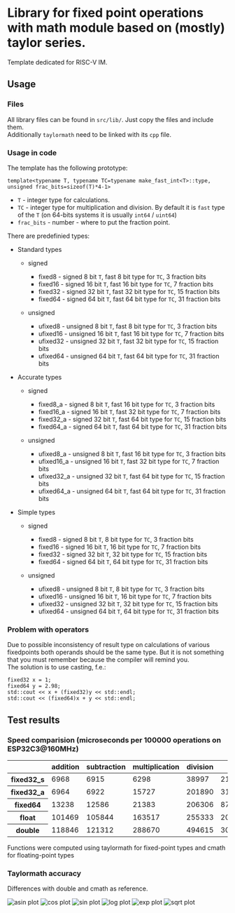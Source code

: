 # Library for fixed point operations with math module based on (mostly) taylor series.

Template dedicated for RISC-V IM.

## Usage

### Files

All library files can be found in `src/lib/`.
Just copy the files and include them.<br>
Additionally `taylormath` need to be linked with its `cpp` file.

### Usage in code

The template has the following prototype:
~~~
template<typename T, typename TC=typename make_fast_int<T>::type, unsigned frac_bits=sizeof(T)*4-1>
~~~

* `T` - integer type for calculations.
* `TC` - integer type for multiplication and division. By default it is `fast` type of the `T` (on 64-bits systems it is usually `int64` / `uint64`)
* `frac_bits` - number - where to put the fraction point.

There are predefinied types:

* Standard types

    * signed

        * fixed8 - signed 8 bit `T`, fast 8 bit type for `TC`, 3 fraction bits
        * fixed16 - signed 16 bit `T`, fast 16 bit type for `TC`, 7 fraction bits
        * fixed32 - signed 32 bit `T`, fast 32 bit type for `TC`, 15 fraction bits
        * fixed64 - signed 64 bit `T`, fast 64 bit type for `TC`, 31 fraction bits

    * unsigned

        * ufixed8 - unsigned 8 bit `T`, fast 8 bit type for `TC`, 3 fraction bits
        * ufixed16 - unsigned 16 bit `T`, fast 16 bit type for `TC`, 7 fraction bits
        * ufixed32 - unsigned 32 bit `T`, fast 32 bit type for `TC`, 15 fraction bits
        * ufixed64 - unsigned 64 bit `T`, fast 64 bit type for `TC`, 31 fraction bits

* Accurate types

    * signed

        * fixed8_a - signed 8 bit `T`, fast 16 bit type for `TC`, 3 fraction bits
        * fixed16_a - signed 16 bit `T`, fast 32 bit type for `TC`, 7 fraction bits
        * fixed32_a - signed 32 bit `T`, fast 64 bit type for `TC`, 15 fraction bits
        * fixed64_a - signed 64 bit `T`, fast 64 bit type for `TC`, 31 fraction bits

    * unsigned

        * ufixed8_a - unsigned 8 bit `T`, fast 16 bit type for `TC`, 3 fraction bits
        * ufixed16_a - unsigned 16 bit `T`, fast 32 bit type for `TC`, 7 fraction bits
        * ufixed32_a - unsigned 32 bit `T`, fast 64 bit type for `TC`, 15 fraction bits
        * ufixed64_a - unsigned 64 bit `T`, fast 64 bit type for `TC`, 31 fraction bits

* Simple types

    * signed

        * fixed8 - signed 8 bit `T`, 8 bit type for `TC`, 3 fraction bits
        * fixed16 - signed 16 bit `T`, 16 bit type for `TC`, 7 fraction bits
        * fixed32 - signed 32 bit `T`, 32 bit type for `TC`, 15 fraction bits
        * fixed64 - signed 64 bit `T`, 64 bit type for `TC`, 31 fraction bits

    * unsigned

        * ufixed8 - unsigned 8 bit `T`, 8 bit type for `TC`, 3 fraction bits
        * ufixed16 - unsigned 16 bit `T`, 16 bit type for `TC`, 7 fraction bits
        * ufixed32 - unsigned 32 bit `T`, 32 bit type for `TC`, 15 fraction bits
        * ufixed64 - unsigned 64 bit `T`, 64 bit type for `TC`, 31 fraction bits

### Problem with operators

Due to possible inconsistency of result type on calculations of various fixedpoints both operands should be the same type. But it is not something that you must remember because the compiler will remind you.<br>
The solution is to use casting, f.e.: 
~~~
fixed32 x = 1;
fixed64 y = 2.98;
std::cout << x + (fixed32)y << std::endl;
std::cout << (fixed64)x + y << std::endl;
~~~



## Test results

### Speed comparision (microseconds per 100000 operations on ESP32C3@160MHz)

<table><thead><th><th>addition</th><th>subtraction</th><th>multiplication</th><th>division</th><th>sin</th><th>sqrt</th><th>asin</th><th>log</th><th>exp</th></tr></thead><tbody>
<tr><th>fixed32_s</th><td>6968</td><td>6915</td><td>6298</td><td>38997</td><td>210320</td><td>21003</td><td>106477</td><td>64946</td><td>303379</td>

</tr>
<tr><th>fixed32_a</th><td>6964</td><td>6922</td><td>15727</td><td>201890</td><td>317346</td><td>21247</td><td>113273</td><td>65423</td><td>391420</td>

</tr>
<tr><th>fixed64</th><td>13238</td><td>12586</td><td>21383</td><td>206306</td><td>874299</td><td>25047</td><td>300869</td><td>311184</td><td>1438529</td>

</tr>
<tr><th>float</th><td>101469</td><td>105844</td><td>163517</td><td>255333</td><td>2047593</td><td>347401</td><td>537889</td><td>1543884</td><td>2036340</td>

</tr>
<tr><th>double</th><td>118846</td><td>121312</td><td>288670</td><td>494615</td><td>3052356</td><td>627820</td><td>846884</td><td>2358328</td><td>3022996</td>

</tr>
</tbody></table>

Functions were computed using taylormath for fixed-point types and cmath for floating-point types

### Taylormath accuracy 

Differences with double and cmath as reference.<br>

![asin plot](plots/plot_asin.png)
![cos plot](plots/plot_cos.png)
![sin plot](plots/plot_sin.png)
![log plot](plots/plot_log.png)
![exp plot](plots/plot_exp.png)
![sqrt plot](plots/plot_sqrt.png)
